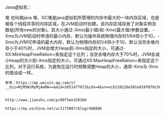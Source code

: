 Java虚拟机：

堆
	也叫做java 堆、GC堆是java虚拟机所管理的内存中最大的一块内存区域，也是被各个线程共享的内存区域，在JVM启动时创建。该内存区域存放了对象实例及数组(所有new的对象)。其大小通过-Xms(最小值)和-Xmx(最大值)参数设置，-Xms为JVM启动时申请的最小内存，默认为操作系统物理内存的1/64但小于1G，-Xmx为JVM可申请的最大内存，默认为物理内存的1/4但小于1G，默认当空余堆内存小于40%时，JVM会增大Heap到-Xmx指定的大小，可通过-XX:MinHeapFreeRation=来指定这个比列；当空余堆内存大于70%时，JVM会减小heap的大小到-Xms指定的大小，可通过XX:MaxHeapFreeRation=来指定这个比列，对于运行系统，为避免在运行时频繁调整Heap的大小，通常-Xms与-Xmx的值设成一样。


	参考：https://mp.weixin.qq.com/s?__biz=MjM5NzMyMjAwMA==&mid=2651477672&idx=4&sn=ecb128120e301e810f870c50be4149f6&chksm=bd253ad78a52b3c16148b796d8ba7c531d252f67148f467fe5fa186649d0739219e2b86d29ae&mpshare=1&scene=2&srcid=1103ciBfGTbtroggFEeDbgx8&from=timeline&key=60fe7edcfeae255d27b43212320ce8e8dbed000a338e463e3194970f57bfc3b134fcb0b26c887eaea013c2f9c609377341e1c282646db28771a8bc2c0a904ba9f2baa9980d0dee577bb9adb749162b5d&ascene=0&uin=Mjc5OTA0MDUwNQ%3D%3D&devicetype=iMac+MacPro3%2C1+OSX+OSX+10.11.6+build(15G1217)&version=12020010&nettype=WIFI&fontScale=100&pass_ticket=wVlt0F4DX1N494%2B6qh%2F69YYdEi7q59L8B2jyfELdyN4org2KLHp5pN06ViBhTbeM


	http://www.jianshu.com/p/80f5ee32810d

	https://my.oschina.net/u/1175007/blog/488886